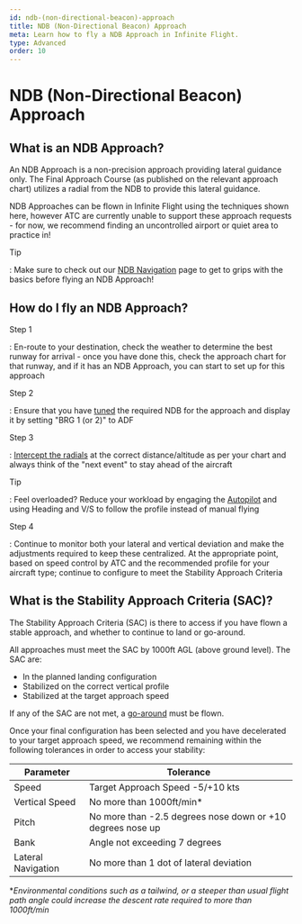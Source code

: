 ```yaml
---
id: ndb-(non-directional-beacon)-approach
title: NDB (Non-Directional Beacon) Approach
meta: Learn how to fly a NDB Approach in Infinite Flight.
type: Advanced
order: 10
---
```


# NDB (Non-Directional Beacon) Approach



## What is an NDB Approach?

An NDB Approach is a non-precision approach providing lateral guidance only. The Final Approach Course (as published on the relevant approach chart) utilizes a radial from the NDB to provide this lateral guidance. 



NDB Approaches can be flown in Infinite Flight using the techniques shown here, however ATC are currently unable to support these approach requests - for now, we recommend finding an uncontrolled airport or quiet area to practice in!



Tip

: Make sure to check out our [NDB Navigation](/guide/flying-guide/take-off-to-cruise/ndb-(non-directional-beacon)-navigation#ndb-(non-directional-beacon)-navigation) page to get to grips with the basics before flying an NDB Approach!



## How do I fly an NDB Approach?



Step 1

: En-route to your destination, check the weather to determine the best runway for arrival - once you have done this, check the approach chart for that runway, and if it has an NDB Approach, you can start to set up for this approach



Step 2

: Ensure that you have [tuned](/guide/getting-started/pilot-user-interface/navigation#tuning-to-a-vor-or-adf) the required NDB for the approach and display it by setting "BRG 1 (or 2)" to ADF



Step 3

: [Intercept the radials](/guide/flying-guide/take-off-to-cruise/ndb-(non-directional-beacon)-navigation#how-to-navigate-using-an-ndb) at the correct distance/altitude as per your chart and always think of the "next event" to stay ahead of the aircraft



Tip

: Feel overloaded? Reduce your workload by engaging the [Autopilot](/guide/getting-started/pilot-user-interface/autopilot#autopilot) and using Heading and V/S to follow the profile instead of manual flying



Step 4

: Continue to monitor both your lateral and vertical deviation and make the adjustments required to keep these centralized. At the appropriate point, based on speed control by ATC and the recommended profile for your aircraft type; continue to configure to meet the Stability Approach Criteria



## What is the Stability Approach Criteria (SAC)?

The Stability Approach Criteria (SAC) is there to access if you have flown a stable approach, and whether to continue to land or go-around.



All approaches must meet the SAC by 1000ft AGL (above ground level). The SAC are:



- In the planned landing configuration
- Stabilized on the correct vertical profile
- Stabilized at the target approach speed




If any of the SAC are not met, a [go-around](/guide/flying-guide/descent-to-landing/go-around-baulked-landing#go-around%2Fbaulked-landing) must be flown.



Once your final configuration has been selected and you have decelerated to your target approach speed, we recommend remaining  within the following tolerances in order to access your stability:



| Parameter          | Tolerance                                                  |
| ------------------ | ---------------------------------------------------------- |
| Speed              | Target Approach Speed -5/+10 kts                           |
| Vertical Speed     | No more than 1000ft/min*                                   |
| Pitch              | No more than -2.5 degrees nose down or +10 degrees nose up |
| Bank               | Angle not exceeding 7 degrees                              |
| Lateral Navigation | No more than 1 dot of lateral deviation                    |

**Environmental conditions such as a tailwind, or a steeper than usual flight path angle could increase the descent rate required to more than 1000ft/min*


